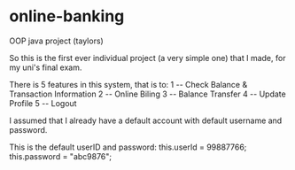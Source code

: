 # online-banking
OOP java project (taylors)

So this is the first ever individual project (a very simple one) that I made, for my uni's final exam.

There is 5 features in this system, that is to:
  1 -- Check Balance & Transaction Information
  2 -- Online Biling
  3 -- Balance Transfer
  4 -- Update Profile
  5 -- Logout
  
I assumed that I already have a default account with default username and password.

This is the default userID and password:
this.userId = 99887766;
this.password = "abc9876";

 



